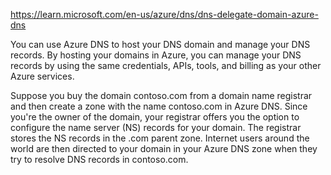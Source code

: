 https://learn.microsoft.com/en-us/azure/dns/dns-delegate-domain-azure-dns

You can use Azure DNS to host your DNS domain and manage your DNS records. By hosting your domains in Azure, you can manage your DNS records by using the same credentials, APIs, tools, and billing as your other Azure services.

Suppose you buy the domain contoso.com from a domain name registrar and then create a zone with the name contoso.com in Azure DNS. Since you're the owner of the domain, your registrar offers you the option to configure the name server (NS) records for your domain. The registrar stores the NS records in the .com parent zone. Internet users around the world are then directed to your domain in your Azure DNS zone when they try to resolve DNS records in contoso.com.

